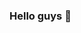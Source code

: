 ### Hello guys 👋

<!--
**GeeksChen/GeeksChen** is a ✨ _special_ ✨ repository because its `README.md` (this file) appears on your GitHub profile.

### Technical stack

- IDA&Frida&LLDB(逆向分析)
- Python(Scrapy爬虫&数据分析)
- Lua(触动精灵自动化脚本)
- OC&Swift(封装SDK)
- PHP(tp5封装接口)

### contact me
- email: 18519191125@163.com
-->
